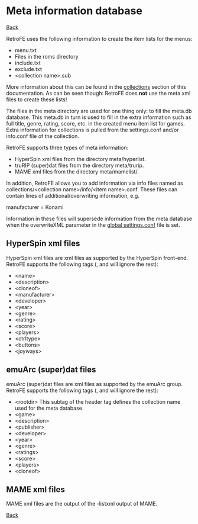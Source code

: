 # Meta information database
[Back](readme)

RetroFE uses the following information to create the item lists for the
menus:

-   menu.txt
-   Files in the roms directory
-   include.txt
-   exclude.txt
-   \<collection name>.sub

More information about this can be found in the
[collections](collections) section of this documentation. As can be seen
though: RetroFE does **not** use the meta xml files to create these
lists!

The files in the meta directory are used for one thing only: to fill the
meta.db database. This meta.db in turn is used to fill in the extra
information such as full title, genre, rating, score, etc. in the
created menu item list for games. Extra information for collections is
pulled from the settings.conf and/or info.conf file of the collection.

RetroFE supports three types of meta information:

-   HyperSpin xml files from the directory meta/hyperlist.
-   truRIP (super)dat files from the directory meta/trurip.
-   MAME xml files from the directory meta/mamelist/.

In addition, RetroFE allows you to add information via info files named
as collections/\<collection name>/info/\<item name>.conf. These files
can contain lines of additional/overwriting information, e.g.

manufacturer = Konami

Information in these files will supersede information from the meta
database when the overwriteXML parameter in the [global
settings.conf](global_settings) file is set.

## HyperSpin xml files

HyperSpin xml files are xml files as supported by the HyperSpin
front-end. RetroFE supports the following tags (, and will ignore the
rest):

-   \<name>
-   \<description>
-   \<cloneof>
-   \<manufacturer>
-   \<developer>
-   \<year>
-   \<genre>
-   \<rating>
-   \<score>
-   \<players>
-   \<ctrltype>
-   \<buttons>
-   \<joyways>

## emuArc (super)dat files

emuArc (super)dat files are xml files as supported by the emuArc group.
RetroFE supports the following tags (, and will ignore the rest):

-   \<rootdir> This subtag of the header tag defines the collection name
    used for the meta database.
-   \<game>
-   \<description>
-   \<publisher>
-   \<developer>
-   \<year>
-   \<genre>
-   \<ratings>
-   \<score>
-   \<players>
-   \<cloneof>

## MAME xml files

MAME xml files are the output of the -listxml output of MAME.

[Back](readme)
